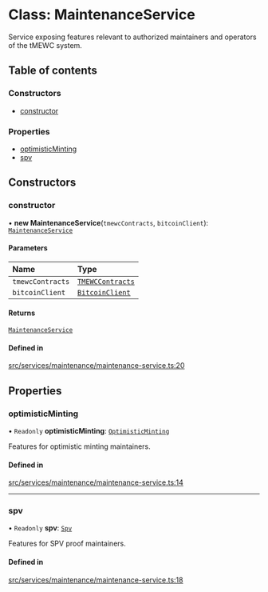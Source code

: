 # Class: MaintenanceService

Service exposing features relevant to authorized maintainers and
operators of the tMEWC system.

## Table of contents

### Constructors

- [constructor](MaintenanceService.md#constructor)

### Properties

- [optimisticMinting](MaintenanceService.md#optimisticminting)
- [spv](MaintenanceService.md#spv)

## Constructors

### constructor

• **new MaintenanceService**(`tmewcContracts`, `bitcoinClient`): [`MaintenanceService`](MaintenanceService.md)

#### Parameters

| Name | Type |
| :------ | :------ |
| `tmewcContracts` | [`TMEWCContracts`](../README.md#tmewccontracts) |
| `bitcoinClient` | [`BitcoinClient`](../interfaces/BitcoinClient.md) |

#### Returns

[`MaintenanceService`](MaintenanceService.md)

#### Defined in

[src/services/maintenance/maintenance-service.ts:20](https://github.com/keep-network/tmewc/blob/main/typescript/src/services/maintenance/maintenance-service.ts#L20)

## Properties

### optimisticMinting

• `Readonly` **optimisticMinting**: [`OptimisticMinting`](OptimisticMinting.md)

Features for optimistic minting maintainers.

#### Defined in

[src/services/maintenance/maintenance-service.ts:14](https://github.com/keep-network/tmewc/blob/main/typescript/src/services/maintenance/maintenance-service.ts#L14)

___

### spv

• `Readonly` **spv**: [`Spv`](Spv.md)

Features for SPV proof maintainers.

#### Defined in

[src/services/maintenance/maintenance-service.ts:18](https://github.com/keep-network/tmewc/blob/main/typescript/src/services/maintenance/maintenance-service.ts#L18)
